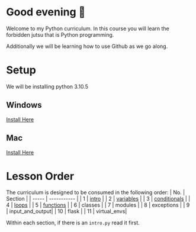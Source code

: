 # Good evening 🧛
Welcome to my Python curriculum. In this course you will learn the forbidden jutsu that is Python programming.

Additionally we will be learning how to use Github as we go along.

# Setup
We will be installing python 3.10.5

## Windows
[Install Here](https://www.python.org/ftp/python/3.10.5/python-3.10.5-amd64.exe)

## Mac
[Install Here](https://www.python.org/ftp/python/3.10.5/python-3.10.5-macos11.pkg)

# Lesson Order
The curriculum is designed to be consumed in the following order:
|  No.  | Section     |
| ----- | ----------- |
|   1   | [intro](intro/intro.py)       |
|   2   | [variables](variables/intro.py)   |
|   3   | [conditionals](conditionals/conditionals.py) |
|   4   | [loops](loops/for_loops.py)       |
|   5   | [functions](functions/functions.py)   |
|   6   | classes     |
|   7   | modules     |
|   8   | exceptions  |
|   9   | input_and_output|
|   10  | flask       |
|   11  | virtual_envs|

Within each section, if there is an `intro.py` read it first.